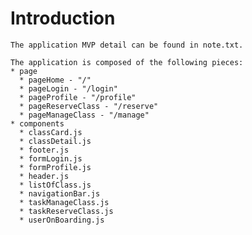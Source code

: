 # Introduction

    The application MVP detail can be found in note.txt.

    The application is composed of the following pieces:
    * page
      * pageHome - "/"
      * pageLogin - "/login"
      * pageProfile - "/profile"
      * pageReserveClass - "/reserve"
      * pageManageClass - "/manage"
    * components
      * classCard.js
      * classDetail.js
      * footer.js
      * formLogin.js
      * formProfile.js
      * header.js
      * listOfClass.js
      * navigationBar.js
      * taskManageClass.js
      * taskReserveClass.js
      * userOnBoarding.js

